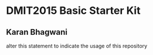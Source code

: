 # DMIT2015 Basic Starter Kit

## Karan Bhagwani

alter this statement to indicate the usage of this repository
